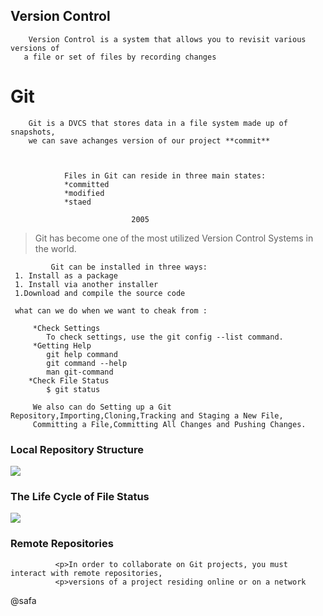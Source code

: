 ## Version Control

        Version Control is a system that allows you to revisit various versions of
       a file or set of files by recording changes
  
  # Git
        Git is a DVCS that stores data in a file system made up of snapshots,
        we can save achanges version of our project **commit**
        
                
                
                Files in Git can reside in three main states:
                *committed
                *modified
                *staed 
                
                               2005 
  > Git has become one of the most utilized Version Control Systems in the world.
             
             Git can be installed in three ways: 
     1. Install as a package
     1. Install via another installer
     1.Download and compile the source code
     
     what can we do when we want to cheak from :
     
         *Check Settings
            To check settings, use the git config --list command.
         *Getting Help
            git help command
            git command --help
            man git-command
        *Check File Status
            $ git status 
            
         We also can do Setting up a Git Repository,Importing,Cloning,Tracking and Staging a New File,
         Committing a File,Committing All Changes and Pushing Changes.
           
 ### Local Repository Structure
 ![](https://blog.udemy.com/wp-content/uploads/2015/08/image036.png)
 
 
 
 ### The Life Cycle of File Status
 ![](https://blog.udemy.com/wp-content/uploads/2015/08/image006.png)
  
  ### Remote Repositories 
  
              <p>In order to collaborate on Git projects, you must interact with remote repositories,  
              <p>versions of a project residing online or on a network
 
   @safa
      
